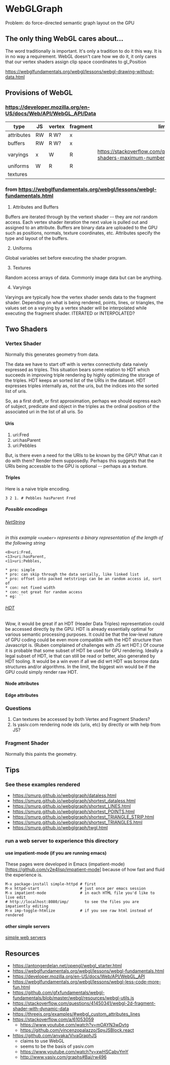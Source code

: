 # WebGLGraph

Problem: do force-directed semantic graph layout on the GPU


## The only thing WebGL cares about...

The word traditionally is important. It's only a tradition to do it this way. It is in no way a requirement. WebGL doesn't care how we do it, it only cares that our vertex shaders assign clip space coordinates to gl_Position

https://webglfundamentals.org/webgl/lessons/webgl-drawing-without-data.html

## Provisions of WebGL

### https://developer.mozilla.org/en-US/docs/Web/API/WebGL_API/Data

| type       | JS | vertex | fragment | limits |
| -----------|-----|-------|----------|--------|
| attributes | RW | R W?   | x | |
| buffers    | RW | R W?   | x | |
| varyings   | x | W      | R  | https://stackoverflow.com/questions/26682631/webgl-shaders-maximum-number-of-varying-variables |
| uniforms   | W  | R      | R  | |
| textures   |    |        |    | |


### from https://webglfundamentals.org/webgl/lessons/webgl-fundamentals.html

1. Attributes and Buffers

Buffers are iterated through by the vertext shader -- they are *not* random access.
Each vertex shader iteration the next value is pulled out and assigned to an attribute.
Buffers are binary data are uploaded to the GPU such as positions, normals, texture
coordinates, etc.  Attributes specify the type and layout of the buffers.

2. Uniforms

Global variables set before executing the shader program.

3. Textures

Random access arrays of data.  Commonly image data but can be anything.

4. Varyings

Varyings are typically how the vertex shader sends data to the fragment shader.
Depending on what is being rendered, points, lines, or triangles,
the values set on a varying by a vertex shader will be interpolated
while executing the fragment shader.  ITERATED or INTERPOLATED?

## Two Shaders

### Vertex Shader

Normally this generates geometry from data.

The data we have to start off with is vertex
connectivity data naively expressed as triples.
This situation bears some relation to HDT which
succeeds in improving triple rendering by highly
optimizing the storage of the triples.
HDT keeps an sorted list of the URIs in the dataset.
HDT expresses triples internally as, not the uris,
but the indices into the sorted list of uris.

So, as a first draft, or first approximation, perhaps
we should express each of subject, predicate and object
in the triples as the ordinal position of the associated
uri in the list of all uris.  So

#### Uris
1. uri:Fred
2. uri:hasParent
3. uri:Pebbles

But, is there even a need for the URIs to be known by the GPU?
What can it do with them? Render them supposedly.
Perhaps this suggests that the URIs being accessble to the GPU is optional --
perhaps as a texture.


#### Triples

Here is a naive triple encoding.

```
3 2 1. # Pebbles hasParent Fred
```

##### Possible encodings

###### [NetString](https://en.wikipedia.org/wiki/Netstring)

*in this example `<number>` represents a binary representation of the length of the following string*

```
<8>uri:Fred,
<13>uri:hasParent,
<11>uri:Pebbles,
```
	* pro: simple
	* pro: can skip through the data serially, like linked list
	* pro: offset into packed netstrings can be an random access id, sort of
	* con: not fixed width
	* con: not great for random access
	* eg: ``

###### [HDT](http://www.rdfhdt.org/hdt-binary-format/)

Wow, it would be great if an HDT (Header Data Triples) representation could be accessed directly by the GPU.
HDT is already essentially optimal for various semantic processing purposes.
It could be that the low-level nature of GPU coding could be even more compatible with
the HDT structure than Javascript is.
(Ruben complained of challenges with JS wrt HDT.)
Of course it is probable that some subset of HDT be used for GPU rendering. Ideally a legal subset of HDT, ie that can still be read or better, also generated by HDT tooling.
It would be a win even if all we did wrt HDT was borrow data structures and/or algorithms.
In the limit, the biggest win would be if the GPU could simply render raw HDT.



#### Node attributes

#### Edge attributes


### Questions
1. Can textures be accessed by both Vertex and Fragment Shaders?
1. Is yasiv.com rendering node ids (uris, etc) by directly or with help from JS?


### Fragment Shader

Normally this paints the geometry.


## Tips

### See these examples rendered

* https://smurp.github.io/webglgraph/dataless.html
* https://smurp.github.io/webglgraph/shortest_dataless.html
* https://smurp.github.io/webglgraph/shortest_LINES.html
* https://smurp.github.io/webglgraph/shortest_POINTS.html
* https://smurp.github.io/webglgraph/shortest_TRIANGLE_STRIP.html
* https://smurp.github.io/webglgraph/shortest_TRIANGLES.html
* https://smurp.github.io/webglgraph/twgl.html

### run a web server to experience this directory

#### use impatient-mode (if you are running emacs)

These pages were developed in Emacs (impatient-mode)[https://github.com/v2e4lisp/impatient-mode]
because of how fast and fluid the experience is.

    M-x package-install simple-httpd # first
    M-x httpd-start                  # just once per emacs session
    M-x impatient-mode               # in each HTML file you'd like to live edit
    # http://localhost:8080/imp/       to see the files you are impatiently editing
    M-x imp-toggle-htmlize           # if you see raw html instead of rendered

#### other simple servers

[simple web servers](https://gist.github.com/willurd/5720255)

## Resources

* https://antongerdelan.net/opengl/webgl_starter.html
* https://webglfundamentals.org/webgl/lessons/webgl-fundamentals.html
* https://developer.mozilla.org/en-US/docs/Web/API/WebGL_API
* https://webglfundamentals.org/webgl/lessons/webgl-less-code-more-fun.html
* https://github.com/gfxfundamentals/webgl-fundamentals/blob/master/webgl/resources/webgl-utils.js
* https://stackoverflow.com/questions/41450341/webgl-2d-fragment-shader-with-dynamic-data
* https://threejs.org/examples/#webgl_custom_attributes_lines
* https://stackoverflow.com/a/61053059
  * https://www.youtube.com/watch?v=mOAYN3wDvtg
  * https://github.com/vincenzopalazzo/SpyJSBlock.react
* https://github.com/anvaka/VivaGraphJS
  * claims to use WebGL
  * seems to be the basis of yasiv.com
  * https://www.youtube.com/watch?v=xwHSCabvYmY
  * http://www.yasiv.com/graphs#Bai/rw496
